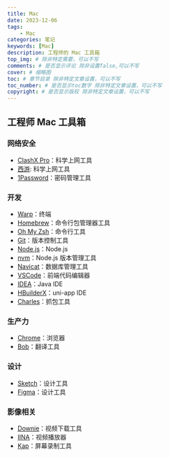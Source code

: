 ```yaml
---
title: Mac
date: 2023-12-06
tags: 
    - Mac
categories: 笔记
keywords: [Mac]
description: 工程师的 Mac 工具箱
top_img: # 除非特定需要，可以不写
comments: # 是否显示评论 除非设置false,可以不写
cover: # 缩略图
toc: # 章节目录 除非特定文章设置，可以不写
toc_number: # 是否显示toc数字 除非特定文章设置，可以不写
copyright: # 是否显示版权 除非特定文章设置，可以不写
---
```



## 工程师 Mac 工具箱


### 网络安全

- [ClashX Pro](https://github.com/WilliamStar007/ClashX-V2Ray-TopFreeProxy)：科学上网工具
- [西游](https://sunwk.fun/i/): 科学上网工具
- [1Password](https://1password.com/)：密码管理工具


### 开发

- [Warp](https://www.warp.dev/)：终端
- [Homebrew](https://brew.sh/)：命令行包管理器工具
- [Oh My Zsh](https://ohmyz.sh/)：命令行工具
- [Git](https://git-scm.com/)：版本控制工具
- [Node.js](https://nodejs.org/)：Node.js
- [nvm](https://github.com/nvm-sh/nvm)：Node.js 版本管理工具
- [Navicat](https://www.navicat.com.cn/)：数据库管理工具
- [VSCode](https://code.visualstudio.com/)：前端代码编辑器
- [IDEA](https://www.jetbrains.com/idea/)：Java IDE
- [HBuilderX](https://www.dcloud.io/hbuilderx.html)：uni-app IDE
- [Charles](https://www.charlesproxy.com/)：抓包工具


### 生产力

- [Chrome](https://www.google.com/chrome/)：浏览器
- [Bob](https://github.com/ripperhe/Bob)：翻译工具


### 设计

- [Sketch](https://www.sketch.com/)：设计工具
- [Figma](https://www.figma.com/)：设计工具


### 影像相关

- [Downie](https://software.charliemonroe.net/downie/)：视频下载工具
- [IINA](https://iina.io/)：视频播放器
- [Kap](https://getkap.co/)：屏幕录制工具
